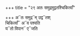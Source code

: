 +++
title = "२९ अतः समुद्रमुद्वतश्चिकित्वाँ"

+++
अ᳓तः समुद्र᳓म् उद्व᳓तश्  
चिकित्वाँ᳓ अ᳓व पश्यति  
य᳓तो विपान᳓ ए᳓जति